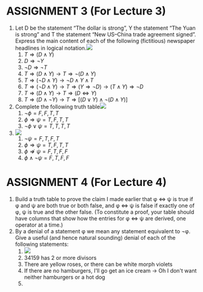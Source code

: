 # ASSIGNMENT 3 (For Lecture 3)
1) Let D be the statement “The dollar is strong”, Y the statement “The Yuan is strong” and T the statement “New US–China trade agreement signed”. Express the main content of each of the following (fictitious) newspaper headlines in logical notation.![](https://i.imgur.com/ECmT9mf.png)
	1) $T \Rightarrow (D \wedge Y)$
	2) $D \Rightarrow \neg Y$
	3) $\neg D \Rightarrow \neg T$
	4) $T \Rightarrow (D \wedge Y) \to T \Rightarrow \neg (D \wedge Y)$
	5) $T \Rightarrow (\neg D \wedge Y) \to \neg D \wedge Y \wedge T$
	6) $T \Rightarrow (\neg D \wedge Y) \to T \Rightarrow (Y \Rightarrow \neg D) \to (T \wedge Y) \Rightarrow \neg D$
	7) $T \Rightarrow (D \wedge Y) \to T \Rightarrow (D \Leftrightarrow Y)$
	8) $T \Rightarrow (D \wedge \neg Y) \to T \Rightarrow [(D \vee Y) \wedge \neg (D \wedge Y)]$
2) Complete the following truth table![](https://i.imgur.com/kZxb1J8.png)
	1) $\neg \phi = F, F, T, T$
	2) $\phi \Rightarrow \psi = T, F, T, T$
	3) $\neg \phi \vee \psi = T, T, T, T$
3) ![](https://i.imgur.com/S7CuBpe.png)
	1) $\neg \psi = F, T, F, T$
	2) $\phi \Rightarrow \psi = T, F, T, T$
	3) $\phi \nRightarrow \psi = F, T, F, F$
	4) $\phi \wedge \neg \psi = F, T, F, F$
# ASSIGNMENT 4 (For Lecture 4)
1) Build a truth table to prove the claim I made earlier that φ ⇔ ψ is true if φ and ψ are both true or both false, and φ ⇔ ψ is false if exactly one of φ, ψ is true and the other false. (To constitute a proof, your table should have columns that show how the entries for φ ⇔ ψ are derived, one operator at a time.)
6) By a denial of a statement φ we mean any statement equivalent to ¬φ. Give a useful (and hence natural sounding) denial of each of the following statements:
	1) ![](https://i.imgur.com/S7bhUEQ.png)
	2) 34159 has 2 or more divisors
	3) There are yellow roses, or there can be white morph violets
	4) If there are no hamburgers, I'll go get an ice cream -> Oh I don't want neither hamburgers or a hot dog
	5) 